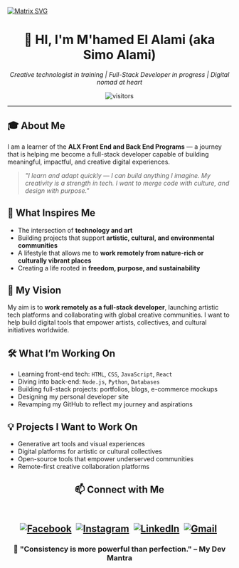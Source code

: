 <!-- GitHub Profile README Template -->
  [![Matrix SVG](https://raw.githubusercontent.com/rodrigograca31/rodrigograca31/master/matrix.svg)](https://www.youtube.com/watch?v=SDkAGkd4NLc) 
<p>
<h1 align="center">👋 HI, I'm M'hamed El Alami (aka Simo Alami)</h1>
<p align="center"><em>Creative technologist in training | Full-Stack Developer in progress | Digital nomad at heart</em></p>
<p align="center">
    <img align="center" alt="visitors" src="https://gpvc.arturio.dev/Sumanth-Talluri" />
</p>

---

<h2>🎓 About Me</h2>

I am a learner of the <strong>ALX Front End and Back End Programs</strong> — a journey that is helping me become a full-stack developer capable of building meaningful, impactful, and creative digital experiences.

> <em>"I learn and adapt quickly — I can build anything I imagine. My creativity is a strength in tech. I want to merge code with culture, and design with purpose."</em>

<h2>🌟 What Inspires Me</h2>

- The intersection of <strong>technology and art</strong>
- Building projects that support <strong>artistic, cultural, and environmental communities</strong>
- A lifestyle that allows me to <strong>work remotely from nature-rich or culturally vibrant places</strong>
- Creating a life rooted in <strong>freedom, purpose, and sustainability</strong>

<h2>🎯 My Vision</h2>

My aim is to <strong>work remotely as a full-stack developer</strong>, launching artistic tech platforms and collaborating with global creative communities. I want to help build digital tools that empower artists, collectives, and cultural initiatives worldwide.

<h2>🛠️ What I’m Working On</h2>

- Learning front-end tech: <code>HTML</code>, <code>CSS</code>, <code>JavaScript</code>, <code>React</code>
- Diving into back-end: <code>Node.js</code>, <code>Python</code>, <code>Databases</code>
- Building full-stack projects: portfolios, blogs, e-commerce mockups
- Designing my personal developer site
- Revamping my GitHub to reflect my journey and aspirations

<h2>💡 Projects I Want to Work On</h2>

- Generative art tools and visual experiences
- Digital platforms for artistic or cultural collectives
- Open-source tools that empower underserved communities
- Remote-first creative collaboration platforms
<h2 align="center"> 📫 Connect with Me <h2>
<p align="center">
<br>
<a href="https://www.facebook.com/simoalamis"><img src="https://img.shields.io/badge/facebook-%231877F2.svg?&style=for-the-badge&logo=facebook&logoColor=white" alt="Facebook" /></a>&nbsp;
<a href="https://www.instagram.com/simoalamis"><img src="https://img.shields.io/badge/instagram-%23E4405F.svg?&style=for-the-badge&logo=instagram&logoColor=white" alt="Instagram" /></a>&nbsp;
<a href="https://www.linkedin.com/in/mhamedelalami"><img src="https://img.shields.io/badge/linkedin-%230077B5.svg?&style=for-the-badge&logo=linkedin&logoColor=white" alt="LinkedIn" /></a>&nbsp;
<a href="mailto:elalamimhamed00@gmail.com?subject=Hola%20Sumanth"><img src="https://img.shields.io/badge/gmail-%23D14836.svg?&style=for-the-badge&logo=gmail&logoColor=white" alt="Gmail"/></a>&nbsp;
<!--<a href="https://kkvanonymous.github.io/"><img alt="Website" src="https://img.shields.io/website?style=for-the-badge&up_message=portfolio&url=https%3A%2F%2Fkkvanonymous.github.io%2F"></a>-->
</p>



<h3 align="center">🧠 "Consistency is more powerful than perfection." – My Dev Mantra</h3>
